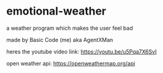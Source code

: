 # emotional-weather
a weather program which makes the user feel bad


made by Basic Code (me) aka AgentXMan

heres the youtube video link: https://youtu.be/u5Pqa7X6SvI

open weather api: https://openweathermap.org/api
